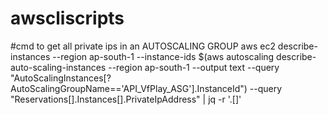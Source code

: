 # awscliscripts
#cmd to get all private ips in an AUTOSCALING GROUP
aws ec2 describe-instances --region ap-south-1 --instance-ids $(aws autoscaling describe-auto-scaling-instances --region ap-south-1 --output text --query "AutoScalingInstances[?AutoScalingGroupName=='API_VfPlay_ASG'].InstanceId") --query "Reservations[].Instances[].PrivateIpAddress" | jq -r '.[]'
